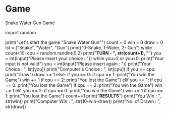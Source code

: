 # Game
Snake Water Gun Game


import random

print("Let's start the game \"Snake Water Gun\"")
count = 0
win = 0
draw = 0
lst = ["Snake", "Water", "Gun"]
print("0-Snake, 1-Water, 2- Gun")
while count<10:
    cpu = random.randint(0,2)
    print("********TURN - ", str(count+1), "********")
    you = int(input("Please insert your choice : "))
    while you>2 or you<0:
        print("Your input is not valid")
        you = int(input("Please insert again : "))
    print("Your Choice : ", lst[you])
    print("Computer's Choice : ", lst[cpu])
    if you == cpu:
        print("Draw")
        draw += 1
    else:
        if you == 0:
            if cpu == 1:
                print("You win the Game")
                win += 1
            if cpu == 2:
                print("You lost the Game")
        elif you == 1:
            if cpu == 0:
                print("You lost the Game")
            if cpu == 2:
                print("You win the Game")
                win += 1
        elif you == 2:
            if cpu == 0:
                print("You win the Game")
                win += 1
            if cpu == 1:
                print("You lost the Game")
    count+=1
print("**************RESULTS**************")
print("You Win : ", str(win))
print("Computer Win : ", str(10-win-draw))
print("No. of Drawn : ", str(draw))

